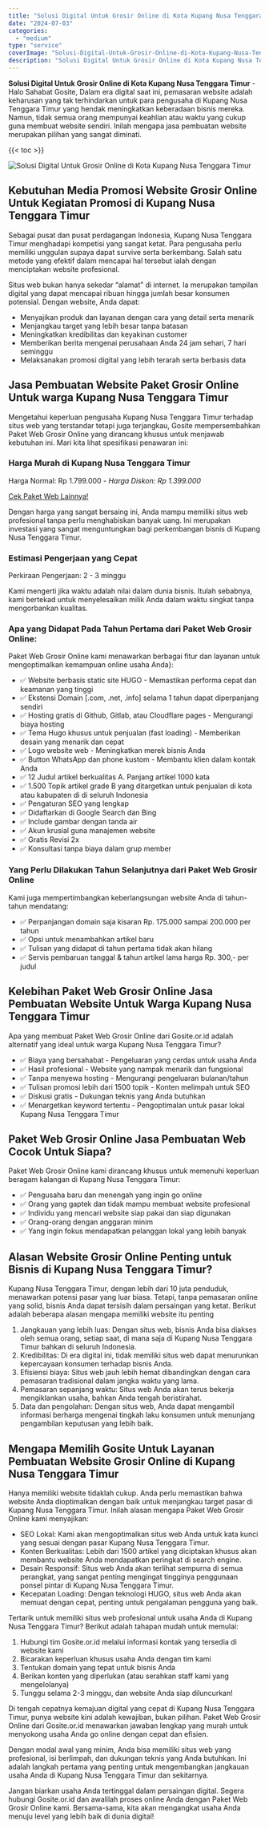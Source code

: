 ```yaml
---
title: "Solusi Digital Untuk Grosir Online di Kota Kupang Nusa Tenggara Timur"
date: "2024-07-03"
categories: 
  - "medium"
type: "service"
coverImage: "Solusi-Digital-Untuk-Grosir-Online-di-Kota-Kupang-Nusa-Tenggara-Timur.png"
description: "Solusi Digital Untuk Grosir Online di Kota Kupang Nusa Tenggara Timur. Jangan biarkan usaha Anda tertinggal dalam persaingan digital. Segera hubungi Gosite.o..."
---
```


**Solusi Digital Untuk Grosir Online di Kota Kupang Nusa Tenggara Timur** - Halo Sahabat Gosite, Dalam era digital saat ini, pemasaran website adalah keharusan yang tak terhindarkan untuk para pengusaha di Kupang Nusa Tenggara Timur yang hendak meningkatkan keberadaan bisnis mereka. Namun, tidak semua orang mempunyai keahlian atau waktu yang cukup guna membuat website sendiri. Inilah mengapa jasa pembuatan website merupakan pilihan yang sangat diminati.

{{< toc >}}

![Solusi Digital Untuk Grosir Online di Kota Kupang Nusa Tenggara Timur](/images/medium/Solusi-Digital-Untuk-Grosir-Online-di-Kota-Kupang-Nusa-Tenggara-Timur.png)

## Kebutuhan Media Promosi Website Grosir Online Untuk Kegiatan Promosi di Kupang Nusa Tenggara Timur

Sebagai pusat dan pusat perdagangan Indonesia, Kupang Nusa Tenggara Timur menghadapi kompetisi yang sangat ketat. Para pengusaha perlu memiliki unggulan supaya dapat survive serta berkembang. Salah satu metode yang efektif dalam mencapai hal tersebut ialah dengan menciptakan website profesional.

Situs web bukan hanya sekedar “alamat” di internet. Ia merupakan tampilan digital yang dapat mencapai ribuan hingga jumlah besar konsumen potensial. Dengan website, Anda dapat:

- Menyajikan produk dan layanan dengan cara yang detail serta menarik
- Menjangkau target yang lebih besar tanpa batasan
- Meningkatkan kredibilitas dan keyakinan customer
- Memberikan berita mengenai perusahaan Anda 24 jam sehari, 7 hari seminggu
- Melaksanakan promosi digital yang lebih terarah serta berbasis data

## Jasa Pembuatan Website Paket Grosir Online Untuk warga Kupang Nusa Tenggara Timur

Mengetahui keperluan pengusaha Kupang Nusa Tenggara Timur terhadap situs web yang terstandar tetapi juga terjangkau, Gosite mempersembahkan Paket Web Grosir Online yang dirancang khusus untuk menjawab kebutuhan ini. Mari kita lihat spesifikasi penawaran ini:

### Harga Murah di Kupang Nusa Tenggara Timur

<a class="cta-button">Harga Normal: Rp 1.799.000 - <em>Harga Diskon: Rp 1.399.000</em></a>

<a href="/jasa-web/" class="cta-button">Cek Paket Web Lainnya!</a>

Dengan harga yang sangat bersaing ini, Anda mampu memiliki situs web profesional tanpa perlu menghabiskan banyak uang. Ini merupakan investasi yang sangat menguntungkan bagi perkembangan bisnis di Kupang Nusa Tenggara Timur.

### Estimasi Pengerjaan yang Cepat

Perkiraan Pengerjaan: 2 - 3 minggu

Kami mengerti jika waktu adalah nilai dalam dunia bisnis. Itulah sebabnya, kami bertekad untuk menyelesaikan milik Anda dalam waktu singkat tanpa mengorbankan kualitas.

### Apa yang Didapat Pada Tahun Pertama dari Paket Web Grosir Online:

Paket Web Grosir Online kami menawarkan berbagai fitur dan layanan untuk mengoptimalkan kemampuan online usaha Anda}:

- ✅ Website berbasis static site HUGO - Memastikan performa cepat dan keamanan yang tinggi
- ✅ Ekstensi Domain \[.com, .net, .info\] selama 1 tahun dapat diperpanjang sendiri
- ✅ Hosting gratis di Github, Gitlab, atau Cloudflare pages - Mengurangi biaya hosting
- ✅ Tema Hugo khusus untuk penjualan (fast loading) - Memberikan desain yang menarik dan cepat
- ✅ Logo website web - Meningkatkan merek bisnis Anda
- ✅ Button WhatsApp dan phone kustom - Membantu klien dalam kontak Anda
- ✅ 12 Judul artikel berkualitas A. Panjang artikel 1000 kata
- ✅ 1.500 Topik artikel grade B yang ditargetkan untuk penjualan di kota atau kabupaten di di seluruh Indonesia
- ✅ Pengaturan SEO yang lengkap
- ✅ Didaftarkan di Google Search dan Bing
- ✅ Include gambar dengan tanda air
- ✅ Akun krusial guna manajemen website
- ✅ Gratis Revisi 2x
- ✅ Konsultasi tanpa biaya dalam grup member

### Yang Perlu Dilakukan Tahun Selanjutnya dari Paket Web Grosir Online

Kami juga mempertimbangkan keberlangsungan website Anda di tahun-tahun mendatang:

- ✅ Perpanjangan domain saja kisaran Rp. 175.000 sampai 200.000 per tahun
- ✅ Opsi untuk menambahkan artikel baru
- ✅ Tulisan yang didapat di tahun pertama tidak akan hilang
- ✅ Servis pembaruan tanggal & tahun artikel lama harga Rp. 300,- per judul

## Kelebihan Paket Web Grosir Online Jasa Pembuatan Website Untuk Warga Kupang Nusa Tenggara Timur

Apa yang membuat Paket Web Grosir Online dari Gosite.or.id adalah alternatif yang ideal untuk warga Kupang Nusa Tenggara Timur?

- ✅ Biaya yang bersahabat - Pengeluaran yang cerdas untuk usaha Anda
- ✅ Hasil profesional - Website yang nampak menarik dan fungsional
- ✅ Tanpa menyewa hosting - Mengurangi pengeluaran bulanan/tahun
- ✅ Tulisan promosi lebih dari 1500 topik - Konten melimpah untuk SEO
- ✅ Diskusi gratis - Dukungan teknis yang Anda butuhkan
- ✅ Menargetkan keyword tertentu - Pengoptimalan untuk pasar lokal Kupang Nusa Tenggara Timur

## Paket Web Grosir Online Jasa Pembuatan Web Cocok Untuk Siapa?

Paket Web Grosir Online kami dirancang khusus untuk memenuhi keperluan beragam kalangan di Kupang Nusa Tenggara Timur:

- ✅ Pengusaha baru dan menengah yang ingin go online
- ✅ Orang yang gaptek dan tidak mampu membuat website profesional
- ✅ Individu yang mencari website siap pakai dan siap digunakan
- ✅ Orang-orang dengan anggaran minim
- ✅ Yang ingin fokus mendapatkan pelanggan lokal yang lebih banyak

## Alasan Website Grosir Online Penting untuk Bisnis di Kupang Nusa Tenggara Timur?

Kupang Nusa Tenggara Timur, dengan lebih dari 10 juta penduduk, menawarkan potensi pasar yang luar biasa. Tetapi, tanpa pemasaran online yang solid, bisnis Anda dapat tersisih dalam persaingan yang ketat. Berikut adalah beberapa alasan mengapa memiliki website itu penting

1. Jangkauan yang lebih luas: Dengan situs web, bisnis Anda bisa diakses oleh semua orang, setiap saat, di mana saja di Kupang Nusa Tenggara Timur bahkan di seluruh Indonesia.
2. Kredibilitas: Di era digital ini, tidak memiliki situs web dapat menurunkan kepercayaan konsumen terhadap bisnis Anda.
3. Efisiensi biaya: Situs web jauh lebih hemat dibandingkan dengan cara pemasaran tradisional dalam jangka waktu yang lama.
4. Pemasaran sepanjang waktu: Situs web Anda akan terus bekerja mengiklankan usaha, bahkan Anda tengah beristirahat.
5. Data dan pengolahan: Dengan situs web, Anda dapat mengambil informasi berharga mengenai tingkah laku konsumen untuk menunjang pengambilan keputusan yang lebih baik.

## Mengapa Memilih Gosite Untuk Layanan Pembuatan Website Grosir Online di Kupang Nusa Tenggara Timur

Hanya memiliki website tidaklah cukup. Anda perlu memastikan bahwa website Anda dioptimalkan dengan baik untuk menjangkau target pasar di Kupang Nusa Tenggara Timur. Inilah alasan mengapa Paket Web Grosir Online kami menyajikan:

- SEO Lokal: Kami akan mengoptimalkan situs web Anda untuk kata kunci yang sesuai dengan pasar Kupang Nusa Tenggara Timur.
- Konten Berkualitas: Lebih dari 1500 artikel yang diciptakan khusus akan membantu website Anda mendapatkan peringkat di search engine.
- Desain Responsif: Situs web Anda akan terlihat sempurna di semua perangkat, yang sangat penting mengingat tingginya penggunaan ponsel pintar di Kupang Nusa Tenggara Timur.
- Kecepatan Loading: Dengan teknologi HUGO, situs web Anda akan memuat dengan cepat, penting untuk pengalaman pengguna yang baik.

Tertarik untuk memiliki situs web profesional untuk usaha Anda di Kupang Nusa Tenggara Timur? Berikut adalah tahapan mudah untuk memulai:

1. Hubungi tim Gosite.or.id melalui informasi kontak yang tersedia di website kami
2. Bicarakan keperluan khusus usaha Anda dengan tim kami
3. Tentukan domain yang tepat untuk bisnis Anda
4. Berikan konten yang diperlukan (atau serahkan staff kami yang mengelolanya)
5. Tunggu selama 2-3 minggu, dan website Anda siap diluncurkan!

Di tengah cepatnya kemajuan digital yang cepat di Kupang Nusa Tenggara Timur, punya website kini adalah kewajiban, bukan pilihan. Paket Web Grosir Online dari Gosite.or.id menawarkan jawaban lengkap yang murah untuk menyokong usaha Anda go online dengan cepat dan efisien.

Dengan modal awal yang minim, Anda bisa memiliki situs web yang profesional, isi berlimpah, dan dukungan teknis yang Anda butuhkan. Ini adalah langkah pertama yang penting untuk mengembangkan jangkauan usaha Anda di Kupang Nusa Tenggara Timur dan sekitarnya.

Jangan biarkan usaha Anda tertinggal dalam persaingan digital. Segera hubungi Gosite.or.id dan awalilah proses online Anda dengan Paket Web Grosir Online kami. Bersama-sama, kita akan mengangkat usaha Anda menuju level yang lebih baik di dunia digital!